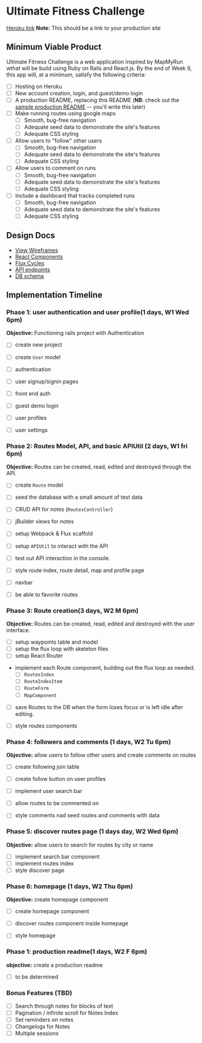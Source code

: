 # Ultimate Fitness Challenge

[Heroku link][heroku] **Note:** This should be a link to your production site

[heroku]: http://www.herokuapp.com

## Minimum Viable Product

Ultimate Fitness Challenge is a web application inspired by MapMyRun wthat will be build using Ruby on Rails and React.js.  By the end of Week 9, this app will, at a minimum, satisfy the following criteria:

- [ ] Hosting on Heroku
- [ ] New account creation, login, and guest/demo login
- [ ] A production README, replacing this README (**NB**: check out the [sample production README](docs/production_readme.md) -- you'll write this later)
- [ ] Make running routes using google maps
  - [ ] Smooth, bug-free navigation
  - [ ] Adequate seed data to demonstrate the site's features
  - [ ] Adequate CSS styling
- [ ] Allow users to "follow" other users
  - [ ] Smooth, bug-free navigation
  - [ ] Adequate seed data to demonstrate the site's features
  - [ ] Adequate CSS styling
- [ ] Allow users to comment on runs
  - [ ] Smooth, bug-free navigation
  - [ ] Adequate seed data to demonstrate the site's features
  - [ ] Adequate CSS styling
- [ ] Include a dashboard that tracks completed runs
  - [ ] Smooth, bug-free navigation
  - [ ] Adequate seed data to demonstrate the site's features
  - [ ] Adequate CSS styling

## Design Docs
* [View Wireframes][views]
* [React Components][components]
* [Flux Cycles][flux-cycles]
* [API endpoints][api-endpoints]
* [DB schema][schema]

[views]: docs/views.md
[components]: docs/components.md
[flux-cycles]: docs/flux-cycles.md
[api-endpoints]: docs/api-endpoints.md
[schema]: docs/schema.md

## Implementation Timeline

### Phase 1: user authentication and user profile(1 days, W1 Wed 6pm)

**Objective:** Functioning rails project with Authentication

- [ ] create new project
- [ ] create `User` model
- [ ] authentication
- [ ] user signup/signin pages
- [ ] front end auth
- [ ] guest demo login
- [ ] user profiles
- [ ] user settings


### Phase 2: Routes Model, API, and basic APIUtil (2 days, W1 fri 6pm)

**Objective:** Routes can be created, read, edited and destroyed through
the API.

- [ ] create `Route` model
- [ ] seed the database with a small amount of test data
- [ ] CRUD API for notes (`RoutesController`)
- [ ] jBuilder views for notes
- [ ] setup Webpack & Flux scaffold
- [ ] setup `APIUtil` to interact with the API
- [ ] test out API interaction in the console.
- [ ] style route index, route detail, map and profile page
- [ ] navbar
- [ ] be able to favorite routes



### Phase 3: Route creation(3 days, W2 M 6pm)

**Objective:** Routes can be created, read, edited and destroyed with the
user interface.

- [ ] setup waypoints table and model
- [ ] setup the flux loop with skeleton files
- [ ] setup React Router
- implement each Route component, building out the flux loop as needed.
  - [ ] `RoutesIndex`
  - [ ] `RouteIndexItem`
  - [ ] `RouteForm`
  - [ ] `MapComponent`
- [ ] save Routes to the DB when the form loses focus or is left idle
  after editing.
- [ ] style routes components


### Phase 4: followers and comments (1 days, W2 Tu 6pm)

**Objective:** allow users to follow other users and create comments on routes

- [ ] create following join table
- [ ] create follow button on user profiles
- [ ] implement user search bar
- [ ] allow routes to be commented on
- [ ] style comments nad seed routes and comments with data


### Phase 5: discover routes page (1 days day, W2 Wed 6pm)

**Objective:** allow users to search for routes by city or name

- [ ] implement search bar component
- [ ] implement routes index
- [ ] style discover page

### Phase 6: homepage (1 days, W2 Thu 6pm)

**Objective:** create homepage component

- [ ] create homepage component
- [ ] discover routes component inside homepage
- [ ] style homepage


### Phase 1: production readme(1 days, W2 F 6pm)

**objective:** create a production readme

- [ ] to be determined




### Bonus Features (TBD)
- [ ] Search through notes for blocks of text
- [ ] Pagination / infinite scroll for Notes Index
- [ ] Set reminders on notes
- [ ] Changelogs for Notes
- [ ] Multiple sessions

[phase-one]: docs/phases/phase1.md
[phase-two]: docs/phases/phase2.md
[phase-three]: docs/phases/phase3.md
[phase-four]: docs/phases/phase4.md
[phase-five]: docs/phases/phase5.md
